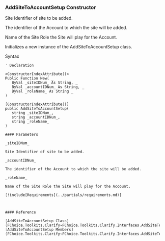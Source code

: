 ﻿### AddSiteToAccountSetup Constructor

Site Identifier of site to be added.

The identifier of the Account to which the site will be added.

Name of the Site Role the Site will play for the Account.

Initializes a new instance of the AddSiteToAccountSetup class.

Syntax

```vbnet
' Declaration

<ConstructorIndexAttribute()>
Public Function New( _
   ByVal _siteIDNum_ As String, _
   ByVal _accountIDNum_ As String, _
   ByVal _roleName_ As String _
)

[ConstructorIndexAttribute()]
public AddSiteToAccountSetup( 
   string _siteIDNum_,
   string _accountIDNum_,
   string _roleName_
)

#### Parameters

_siteIDNum_

Site Identifier of site to be added.

_accountIDNum_

The identifier of the Account to which the site will be added.

_roleName_

Name of the Site Role the Site will play for the Account.

[!include[Requirements](../partials/requirements.md)]



#### Reference

[AddSiteToAccountSetup Class](FChoice.Toolkits.Clarify~FChoice.Toolkits.Clarify.Interfaces.AddSiteToAccountSetup.md)  
[AddSiteToAccountSetup Members](FChoice.Toolkits.Clarify~FChoice.Toolkits.Clarify.Interfaces.AddSiteToAccountSetup_members.md)